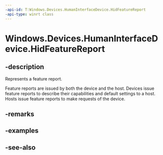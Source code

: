 ```yaml
---
-api-id: T:Windows.Devices.HumanInterfaceDevice.HidFeatureReport
-api-type: winrt class
---
```


<!-- Class syntax.
public class HidFeatureReport : Windows.Devices.HumanInterfaceDevice.IHidFeatureReport
-->

# Windows.Devices.HumanInterfaceDevice.HidFeatureReport

## -description
Represents a feature report.

Feature reports are issued by both the device and the host. Devices issue feature reports to describe their capabilities and default settings to a host. Hosts issue feature reports to make requests of the device.

## -remarks
<!-- <rem>TODO: Document how the developer can obtain this class object, and add or update retriever elements as necessary.</rem>-->

## -examples

## -see-also
